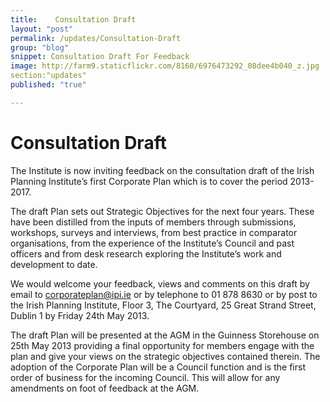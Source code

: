 ```yaml
---
title:    Consultation Draft
layout: "post"
permalink: /updates/Consultation-Draft
group: "blog"
snippet: Consultation Draft For Feedback
image: http://farm9.staticflickr.com/8160/6976473292_08dee4b040_z.jpg
section:"updates"
published: "true"

---
```


# Consultation Draft 

The Institute is now inviting feedback on the consultation draft of the Irish Planning Institute’s first Corporate Plan which is to cover the period 2013-2017. 
 
The draft Plan sets out Strategic Objectives for the next four years. These have been distilled from the inputs of members through submissions, workshops, surveys and interviews, from best practice in comparator organisations, from the experience of the Institute’s Council and past officers and from desk research exploring the Institute’s work and development to date.

We would welcome your feedback, views and comments on this draft by email to corporateplan@ipi.ie or by telephone to 01 878 8630 or by post to the Irish Planning Institute, Floor 3, The Courtyard, 25 Great Strand Street, Dublin 1 by Friday 24th May 2013.
 
The draft Plan will be presented at the AGM in the Guinness Storehouse on  25th May 2013 providing a final opportunity for members engage with the plan and give your views on the strategic objectives contained therein. The adoption of the Corporate Plan will be a Council function and is the first order of business for the incoming Council. This will allow for any amendments on foot of feedback at the AGM.